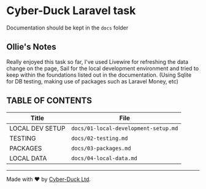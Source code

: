 # Cyber-Duck Laravel task

Documentation should be kept in the `docs` folder

## Ollie's Notes

Really enjoyed this task so far, I've used Livewire for refreshing the data change on the page, Sail for the local development environment and tried to keep within the foundations listed out in the documentation. (Using Sqlite for DB testing, making use of packages such as Laravel Money, etc)

## TABLE OF CONTENTS

| Title                  | File                                 |
|------------------------|--------------------------------------|
| LOCAL DEV SETUP        | `docs/01-local-development-setup.md` |
| TESTING                | `docs/02-testing.md`                 |
| PACKAGES               | `docs/03-packages.md`                |
| LOCAL DATA             | `docs/04-local-data.md`              |


----

Made with ♥ by [Cyber-Duck Ltd](https://www.cyber-duck.co.uk).

